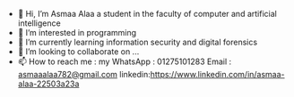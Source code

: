 - 👋 Hi, I’m Asmaa Alaa a student in the faculty of computer and artificial intelligence 
- 👀 I’m interested in programming 
- 🌱 I’m currently learning information security and digital forensics 
- 💞️ I’m looking to collaborate on ...
- 📫 How to reach me :
    my WhatsApp : 01275101283
    Email : asmaaalaa782@gmail.com
    linkedin:https://www.linkedin.com/in/asmaa-alaa-22503a23a

<!---
alaaasmaa/alaaasmaa is a ✨ special ✨ repository because its `README.md` (this file) appears on your GitHub profile.
You can click the Preview link to take a look at your changes.
--->
